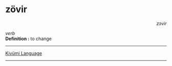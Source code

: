 
# zövir

<div align="right"><i>zɔvir</i></div>

*verb*  
**Definition :** to change  

---

[Kivümi Language](../README.md)

---
